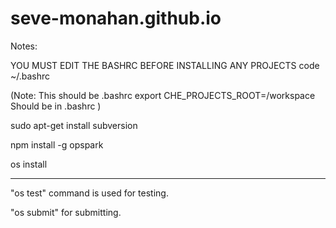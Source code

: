 # seve-monahan.github.io

Notes:

YOU MUST EDIT THE BASHRC BEFORE INSTALLING ANY PROJECTS
code ~/.bashrc

(Note: This should be .bashrc
export CHE_PROJECTS_ROOT=/workspace Should be in .bashrc
)

sudo apt-get install subversion

npm install -g opspark

os install

----

"os test" command is used for testing.

"os submit" for submitting.